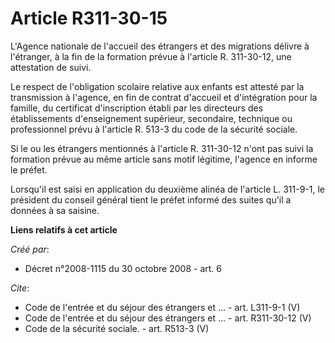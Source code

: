 # Article R311-30-15

L'Agence nationale de l'accueil des étrangers et des migrations délivre à l'étranger, à la fin de la formation prévue à
l'article R. 311-30-12, une attestation de suivi. 

Le respect de l'obligation scolaire relative aux enfants est attesté par la transmission à l'agence, en fin de contrat
d'accueil et d'intégration pour la famille, du certificat d'inscription établi par les directeurs des établissements
d'enseignement supérieur, secondaire, technique ou professionnel prévu à l'article R. 513-3 du code de la sécurité sociale. 

Si le ou les étrangers mentionnés à l'article R. 311-30-12 n'ont pas suivi la formation prévue au même article sans motif
légitime, l'agence en informe le préfet. 

Lorsqu'il est saisi en application du deuxième alinéa de l'article L. 311-9-1, le président du conseil général tient le
préfet informé des suites qu'il a données à sa saisine.

**Liens relatifs à cet article**

_Créé par_:

  - Décret n°2008-1115 du 30 octobre 2008 - art. 6

_Cite_:

  - Code de l'entrée et du séjour des étrangers et ... - art. L311-9-1 (V)
  - Code de l'entrée et du séjour des étrangers et ... - art. R311-30-12 (V)
  - Code de la sécurité sociale. - art. R513-3 (V)
